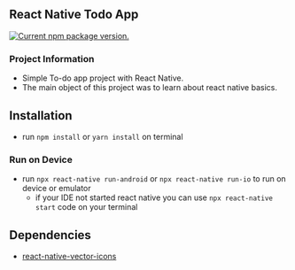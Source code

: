 ## React Native Todo App 
<p>
  <a href="https://www.npmjs.org/package/react-native">
    <img src="https://img.shields.io/npm/v/react-native?color=brightgreen&label=npm%20package" alt="Current npm package version." />
  </a>
</p>

### Project Information

- Simple To-do app project with React Native. 
- The main object of this project was to learn about react native basics.

## Installation

- run `npm install` or `yarn install` on terminal

### Run on Device

- run `npx react-native run-android` or `npx react-native run-io` to run on device or emulator
  - if your IDE not started react native you can use `npx react-native start` code on your terminal

## Dependencies
  - [react-native-vector-icons]("https://www.npmjs.com/package/react-native-vector-icons")
  

